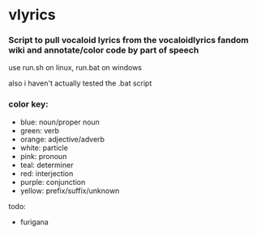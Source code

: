 # vlyrics

### Script to pull vocaloid lyrics from the vocaloidlyrics fandom wiki and annotate/color code by part of speech

use run.sh on linux, run.bat on windows

also i haven't actually tested the .bat script

### color key:
- blue: noun/proper noun
- green: verb
- orange: adjective/adverb
- white: particle
- pink: pronoun
- teal: determiner
- red: interjection
- purple: conjunction
- yellow: prefix/suffix/unknown

todo:
- furigana